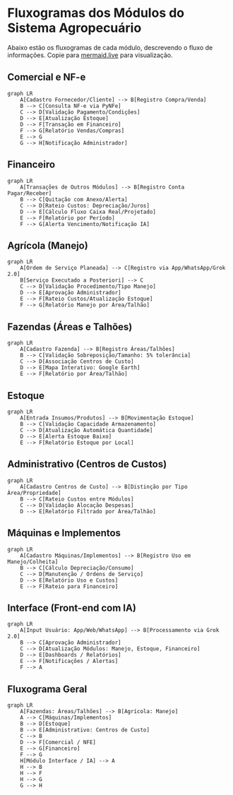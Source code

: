 # Fluxogramas dos Módulos do Sistema Agropecuário

Abaixo estão os fluxogramas de cada módulo, descrevendo o fluxo de informações. Copie para [mermaid.live](https://mermaid.live) para visualização.

## Comercial e NF-e
```mermaid
graph LR
    A[Cadastro Fornecedor/Cliente] --> B[Registro Compra/Venda]
    B --> C[Consulta NF-e via PyNFe]
    C --> D[Validação Pagamento/Condições]
    D --> E[Atualização Estoque]
    D --> F[Transação em Financeiro]
    F --> G[Relatório Vendas/Compras]
    E --> G
    G --> H[Notificação Administrador]
```

## Financeiro
```mermaid
graph LR
    A[Transações de Outros Módulos] --> B[Registro Conta Pagar/Receber]
    B --> C[Quitação com Anexo/Alerta]
    C --> D[Rateio Custos: Depreciação/Juros]
    D --> E[Cálculo Fluxo Caixa Real/Projetado]
    E --> F[Relatório por Período]
    F --> G[Alerta Vencimento/Notificação IA]
```

## Agrícola (Manejo)
```mermaid
graph LR
    A[Ordem de Serviço Planeada] --> C[Registro via App/WhatsApp/Grok 2.0]
    B[Serviço Executado a Posteriori] --> C
    C --> D[Validação Procedimento/Tipo Manejo]
    D --> E[Aprovação Administrador]
    E --> F[Rateio Custos/Atualização Estoque]
    F --> G[Relatório Manejo por Área/Talhão]
```

## Fazendas (Áreas e Talhões)
```mermaid
graph LR
    A[Cadastro Fazenda] --> B[Registro Áreas/Talhões]
    B --> C[Validação Sobreposição/Tamanho: 5% tolerância]
    C --> D[Associação Centros de Custo]
    D --> E[Mapa Interativo: Google Earth]
    E --> F[Relatório por Área/Talhão]
```

## Estoque
```mermaid
graph LR
    A[Entrada Insumos/Produtos] --> B[Movimentação Estoque]
    B --> C[Validação Capacidade Armazenamento]
    C --> D[Atualização Automática Quantidade]
    D --> E[Alerta Estoque Baixo]
    E --> F[Relatório Estoque por Local]
```

## Administrativo (Centros de Custos)
```mermaid
graph LR
    A[Cadastro Centros de Custo] --> B[Distinção por Tipo Área/Propriedade]
    B --> C[Rateio Custos entre Módulos]
    C --> D[Validação Alocação Despesas]
    D --> E[Relatório Filtrado por Área/Talhão]
```

## Máquinas e Implementos
```mermaid
graph LR
    A[Cadastro Máquinas/Implementos] --> B[Registro Uso em Manejo/Colheita]
    B --> C[Cálculo Depreciação/Consumo]
    C --> D[Manutenção / Ordens de Serviço]
    D --> E[Relatório Uso e Custos]
    E --> F[Rateio para Financeiro]
```

## Interface (Front-end com IA)
```mermaid
graph LR
    A[Input Usuário: App/Web/WhatsApp] --> B[Processamento via Grok 2.0]
    B --> C[Aprovação Administrador]
    C --> D[Atualização Módulos: Manejo, Estoque, Financeiro]
    D --> E[Dashboards / Relatórios]
    E --> F[Notificações / Alertas]
    F --> A
```

## Fluxograma Geral
```mermaid
graph LR
    A[Fazendas: Áreas/Talhões] --> B[Agrícola: Manejo]
    A --> C[Máquinas/Implementos]
    B --> D[Estoque]
    B --> E[Administrativo: Centros de Custo]
    C --> B
    D --> F[Comercial / NFE]
    E --> G[Financeiro]
    F --> G
    H[Módulo Interface / IA] --> A
    H --> B
    H --> F
    H --> G
    G --> H
```